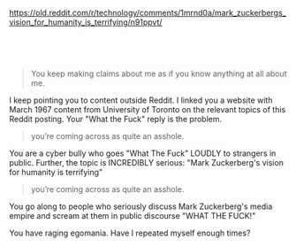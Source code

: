 https://old.reddit.com/r/technology/comments/1mrnd0a/mark_zuckerbergs_vision_for_humanity_is_terrifying/n91ppvt/


&nbsp;

&nbsp;


> You keep making claims about me as if you know anything at all about me.

I keep pointing you to content outside Reddit. I linked you a website with March 1967 content from University of Toronto on the relevant topics of this Reddit posting.  Your "What the Fuck" reply is the problem.

> you’re coming across as quite an asshole.

You are a cyber bully who goes "What The Fuck" LOUDLY to strangers in public. Further, the topic is INCREDIBLY serious: "Mark Zuckerberg's vision for humanity is terrifying"

> you’re coming across as quite an asshole.


You go along to people who seriously discuss Mark Zuckerberg's media empire and scream at them in public discourse "WHAT THE FUCK!"

You have raging egomania. Have I repeated myself enough times?
